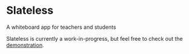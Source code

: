 Slateless
=========

A whiteboard app for teachers and students

Slateless is currently a work-in-progress, but feel free to check out the [demonstration](http://stark-depths-5092.herokuapp.com/).
